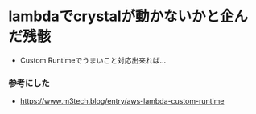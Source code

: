 # lambdaでcrystalが動かないかと企んだ残骸
  - Custom Runtimeでうまいこと対応出来れば…

### 参考にした
  - https://www.m3tech.blog/entry/aws-lambda-custom-runtime